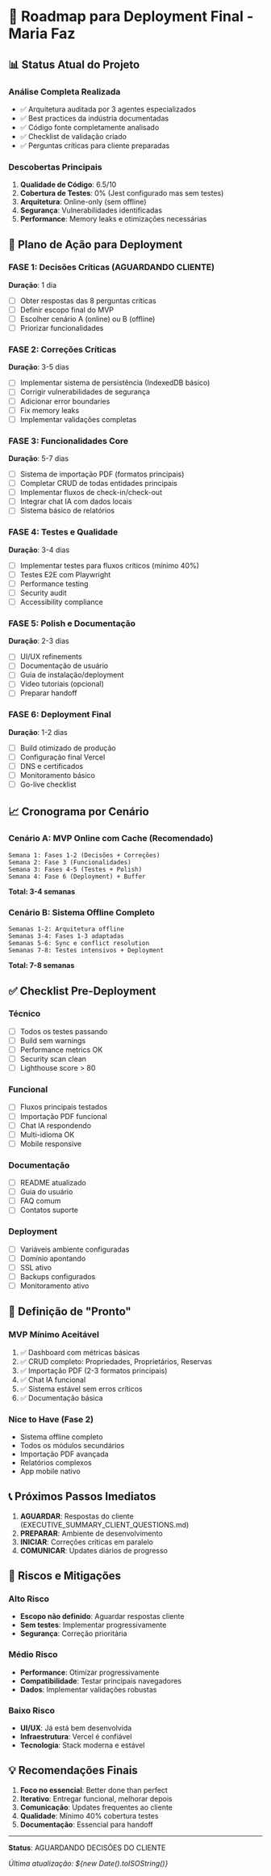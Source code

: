 # 🚀 Roadmap para Deployment Final - Maria Faz

## 📊 Status Atual do Projeto

### Análise Completa Realizada
- ✅ Arquitetura auditada por 3 agentes especializados
- ✅ Best practices da indústria documentadas
- ✅ Código fonte completamente analisado
- ✅ Checklist de validação criado
- ✅ Perguntas críticas para cliente preparadas

### Descobertas Principais
1. **Qualidade de Código**: 6.5/10
2. **Cobertura de Testes**: 0% (Jest configurado mas sem testes)
3. **Arquitetura**: Online-only (sem offline)
4. **Segurança**: Vulnerabilidades identificadas
5. **Performance**: Memory leaks e otimizações necessárias

## 🎯 Plano de Ação para Deployment

### FASE 1: Decisões Críticas (AGUARDANDO CLIENTE)
**Duração**: 1 dia
- [ ] Obter respostas das 8 perguntas críticas
- [ ] Definir escopo final do MVP
- [ ] Escolher cenário A (online) ou B (offline)
- [ ] Priorizar funcionalidades

### FASE 2: Correções Críticas
**Duração**: 3-5 dias
- [ ] Implementar sistema de persistência (IndexedDB básico)
- [ ] Corrigir vulnerabilidades de segurança
- [ ] Adicionar error boundaries
- [ ] Fix memory leaks
- [ ] Implementar validações completas

### FASE 3: Funcionalidades Core
**Duração**: 5-7 dias
- [ ] Sistema de importação PDF (formatos principais)
- [ ] Completar CRUD de todas entidades principais
- [ ] Implementar fluxos de check-in/check-out
- [ ] Integrar chat IA com dados locais
- [ ] Sistema básico de relatórios

### FASE 4: Testes e Qualidade
**Duração**: 3-4 dias
- [ ] Implementar testes para fluxos críticos (mínimo 40%)
- [ ] Testes E2E com Playwright
- [ ] Performance testing
- [ ] Security audit
- [ ] Accessibility compliance

### FASE 5: Polish e Documentação
**Duração**: 2-3 dias
- [ ] UI/UX refinements
- [ ] Documentação de usuário
- [ ] Guia de instalação/deployment
- [ ] Video tutoriais (opcional)
- [ ] Preparar handoff

### FASE 6: Deployment Final
**Duração**: 1-2 dias
- [ ] Build otimizado de produção
- [ ] Configuração final Vercel
- [ ] DNS e certificados
- [ ] Monitoramento básico
- [ ] Go-live checklist

## 📈 Cronograma por Cenário

### Cenário A: MVP Online com Cache (Recomendado)
```
Semana 1: Fases 1-2 (Decisões + Correções)
Semana 2: Fase 3 (Funcionalidades)
Semana 3: Fases 4-5 (Testes + Polish)
Semana 4: Fase 6 (Deployment) + Buffer
```
**Total: 3-4 semanas**

### Cenário B: Sistema Offline Completo
```
Semanas 1-2: Arquitetura offline
Semanas 3-4: Fases 1-3 adaptadas
Semanas 5-6: Sync e conflict resolution
Semanas 7-8: Testes intensivos + Deployment
```
**Total: 7-8 semanas**

## ✅ Checklist Pre-Deployment

### Técnico
- [ ] Todos os testes passando
- [ ] Build sem warnings
- [ ] Performance metrics OK
- [ ] Security scan clean
- [ ] Lighthouse score > 80

### Funcional
- [ ] Fluxos principais testados
- [ ] Importação PDF funcional
- [ ] Chat IA respondendo
- [ ] Multi-idioma OK
- [ ] Mobile responsive

### Documentação
- [ ] README atualizado
- [ ] Guia do usuário
- [ ] FAQ comum
- [ ] Contatos suporte

### Deployment
- [ ] Variáveis ambiente configuradas
- [ ] Domínio apontando
- [ ] SSL ativo
- [ ] Backups configurados
- [ ] Monitoramento ativo

## 🎯 Definição de "Pronto"

### MVP Mínimo Aceitável
1. ✅ Dashboard com métricas básicas
2. ✅ CRUD completo: Propriedades, Proprietários, Reservas
3. ✅ Importação PDF (2-3 formatos principais)
4. ✅ Chat IA funcional
5. ✅ Sistema estável sem erros críticos
6. ✅ Documentação básica

### Nice to Have (Fase 2)
- Sistema offline completo
- Todos os módulos secundários
- Importação PDF avançada
- Relatórios complexos
- App mobile nativo

## 📞 Próximos Passos Imediatos

1. **AGUARDAR**: Respostas do cliente (EXECUTIVE_SUMMARY_CLIENT_QUESTIONS.md)
2. **PREPARAR**: Ambiente de desenvolvimento
3. **INICIAR**: Correções críticas em paralelo
4. **COMUNICAR**: Updates diários de progresso

## 🚦 Riscos e Mitigações

### Alto Risco
- **Escopo não definido**: Aguardar respostas cliente
- **Sem testes**: Implementar progressivamente
- **Segurança**: Correção prioritária

### Médio Risco
- **Performance**: Otimizar progressivamente
- **Compatibilidade**: Testar principais navegadores
- **Dados**: Implementar validações robustas

### Baixo Risco
- **UI/UX**: Já está bem desenvolvida
- **Infraestrutura**: Vercel é confiável
- **Tecnologia**: Stack moderna e estável

## 💡 Recomendações Finais

1. **Foco no essencial**: Better done than perfect
2. **Iterativo**: Entregar funcional, melhorar depois
3. **Comunicação**: Updates frequentes ao cliente
4. **Qualidade**: Mínimo 40% cobertura testes
5. **Documentação**: Essencial para handoff

---

**Status**: AGUARDANDO DECISÕES DO CLIENTE

*Última atualização: ${new Date().toISOString()}*
